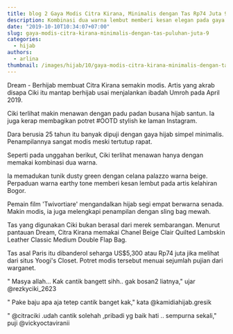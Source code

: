 ```yaml
---
title: blog 2 Gaya Modis Citra Kirana, Minimalis dengan Tas Rp74 Juta 9
description: Kombinasi dua warna lembut memberi kesan elegan pada gaya simpel nan berkelas.
date: "2019-10-10T10:34:07+07:00"
slug: gaya-modis-citra-kirana-minimalis-dengan-tas-puluhan-juta-9
categories:
  - hijab
authors:
  - arlina
thumbnail: /images/hijab/10/gaya-modis-citra-kirana-minimalis-dengan-tas-puluhan-juta.jpg
---
```


Dream - Berhijab membuat Citra Kirana semakin modis. Artis yang akrab disapa Ciki itu mantap berhijab usai menjalankan ibadah Umroh pada April 2019.

Ciki terlihat makin menawan dengan padu padan busana hijab santun. Ia juga kerap membagikan potret #OOTD stylish ke laman Instagram.

Dara berusia 25 tahun itu banyak dipuji dengan gaya hijab simpel minimalis. Penampilannya sangat modis meski tertutup rapat.

Seperti pada unggahan berikut, Ciki terlihat menawan hanya dengan memakai kombinasi dua warna.

Ia memadukan tunik dusty green dengan celana palazzo warna beige. Perpaduan warna earthy tone memberi kesan lembut pada artis kelahiran Bogor.

Pemain film 'Twivortiare' mengandalkan hijab segi empat berwarna senada. Makin modis, ia juga melengkapi penampilan dengan sling bag mewah.

Tas yang digunakan Ciki bukan berasal dari merek sembarangan. Menurut pantauan Dream, Citra Kirana memakai Chanel Beige Clair Quilted Lambskin Leather Classic Medium Double Flap Bag.

Tas asal Paris itu dibanderol seharga US$5,300 atau Rp74 juta jika melihat dari situs Yoogi's Closet. Potret modis tersebut menuai sejumlah pujian dari warganet.

" Masya allah... Kak cantik bangett sihh.. gak bosan2 liatnya," ujar @rezkyciki_2623

" Pake baju apa aja tetep cantik banget kak," kata @kamidiahijab.gresik

" @citraciki .udah cantik solehah ,pribadi yg baik hati .. sempurna sekali," puji @vickyoctaviranii